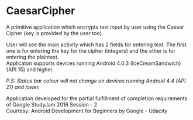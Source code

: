 # CaesarCipher
A primitive application which encrypts text input by user using the Caesar Cipher (key is provided by the user too).

User will see the main activity which has 2 fields for entering text. The first one is for entering the key for the cipher (integers) and the other is for entering the plaintext.  
Applicaton supports devices running Android 4.0.3 (IceCreamSandwich) {API 15} and higher.

*P.S: Status bar colour will not change on devices running Android 4.4 (API 21) and lower.*

Application developed for the partial fulfillment of completion requirements of Google StudyJam 2016 Session - 2  
Courtesy: Android Development for Beginners by Google - Udacity
